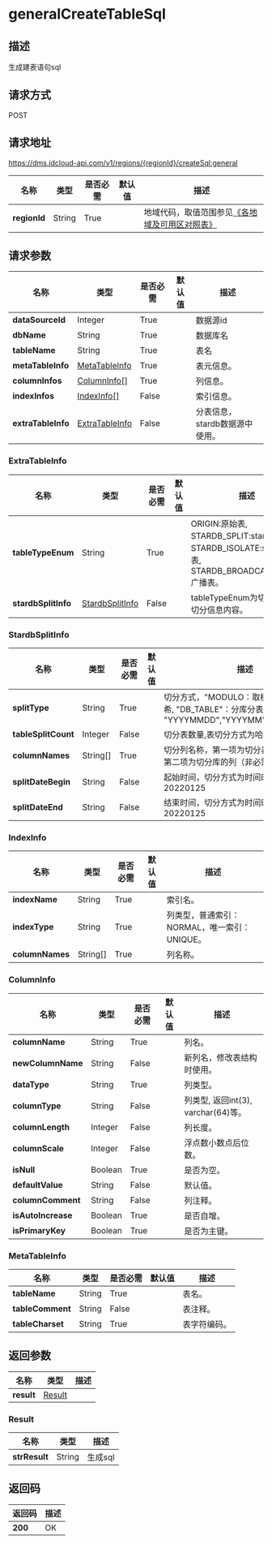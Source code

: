 # generalCreateTableSql


## 描述
生成建表语句sql

## 请求方式
POST

## 请求地址
https://dms.jdcloud-api.com/v1/regions/{regionId}/createSql:general

|名称|类型|是否必需|默认值|描述|
|---|---|---|---|---|
|**regionId**|String|True| |地域代码，取值范围参见[《各地域及可用区对照表》](../Enum-Definitions/Regions-AZ.md)|

## 请求参数
|名称|类型|是否必需|默认值|描述|
|---|---|---|---|---|
|**dataSourceId**|Integer|True| |数据源id|
|**dbName**|String|True| |数据库名|
|**tableName**|String|True| |表名|
|**metaTableInfo**|[MetaTableInfo](#metatableinfo)|True| |表元信息。|
|**columnInfos**|[ColumnInfo[]](#columninfo)|True| |列信息。|
|**indexInfos**|[IndexInfo[]](#indexinfo)|False| |索引信息。|
|**extraTableInfo**|[ExtraTableInfo](#extratableinfo)|False| |分表信息，stardb数据源中使用。|

### <div id="ExtraTableInfo">ExtraTableInfo</div>
|名称|类型|是否必需|默认值|描述|
|---|---|---|---|---|
|**tableTypeEnum**|String|True| |ORIGIN:原始表, STARDB_SPLIT:stardb切分表, STARDB_ISOLATE:stardb孤立表, STARDB_BROADCAST:stardb广播表。|
|**stardbSplitInfo**|[StardbSplitInfo](#stardbsplitinfo)|False| |tableTypeEnum为切分表时的切分信息内容。|
### <div id="StardbSplitInfo">StardbSplitInfo</div>
|名称|类型|是否必需|默认值|描述|
|---|---|---|---|---|
|**splitType**|String|True| |切分方式，"MODULO：取模, "HASH"：哈希, "DB_TABLE"：分库分表, "YYYYMMDD","YYYYMM","MM","MMDD"|
|**tableSplitCount**|Integer|False| |切分表数量,表切分方式为哈希取模时必需|
|**columnNames**|String[]|True| |切分列名称，第一项为切分表的列（必需），第二项为切分库的列（非必需)|
|**splitDateBegin**|String|False| |起始时间，切分方式为时间时必需，格式为20220125|
|**splitDateEnd**|String|False| |结束时间，切分方式为时间时必需，格式为20220125|
### <div id="IndexInfo">IndexInfo</div>
|名称|类型|是否必需|默认值|描述|
|---|---|---|---|---|
|**indexName**|String|True| |索引名。|
|**indexType**|String|True| |列类型，普通索引：NORMAL，唯一索引：UNIQUE。|
|**columnNames**|String[]|True| |列名称。|
### <div id="ColumnInfo">ColumnInfo</div>
|名称|类型|是否必需|默认值|描述|
|---|---|---|---|---|
|**columnName**|String|True| |列名。|
|**newColumnName**|String|False| |新列名，修改表结构时使用。|
|**dataType**|String|True| |列类型。|
|**columnType**|String|False| |列类型, 返回int(3), varchar(64)等。|
|**columnLength**|Integer|False| |列长度。|
|**columnScale**|Integer|False| |浮点数小数点后位数。|
|**isNull**|Boolean|True| |是否为空。|
|**defaultValue**|String|False| |默认值。|
|**columnComment**|String|False| |列注释。|
|**isAutoIncrease**|Boolean|True| |是否自增。|
|**isPrimaryKey**|Boolean|True| |是否为主键。|
### <div id="MetaTableInfo">MetaTableInfo</div>
|名称|类型|是否必需|默认值|描述|
|---|---|---|---|---|
|**tableName**|String|True| |表名。|
|**tableComment**|String|False| |表注释。|
|**tableCharset**|String|True| |表字符编码。|

## 返回参数
|名称|类型|描述|
|---|---|---|
|**result**|[Result](#result)| |

### <div id="Result">Result</div>
|名称|类型|描述|
|---|---|---|
|**strResult**|String|生成sql|

## 返回码
|返回码|描述|
|---|---|
|**200**|OK|
